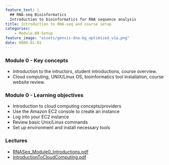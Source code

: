 ```yaml
---
feature_text: |
  ## RNA-seq Bioinformatics
  Introduction to bioinformatics for RNA sequence analysis
title: Introduction to RNA-seq and course setup
categories:
    - Module-00-Setup
feature_image: "assets/genvis-dna-bg_optimized_v1a.png"
date: 0000-01-01
---
```


### Module 0 - Key concepts

* Introduction to the intructors, student introductions, course overview.
* Cloud computing, UNIX/Linux OS, bioinformatics tool installation, course website review.

### Module 0 - Learning objectives

* Introduction to cloud computing concepts/providers
* Use the Amazon EC2 console to create an instance
* Log into your EC2 instance
* Review basic Unix/Linux commands
* Set up environment and install necessary tools 

### Lectures
* [RNASeq_Module0_Introductions.pdf](https://github.com/griffithlab/rnabio.org/raw/master/assets/lectures/current/RNASeq_Module0_Introductions.pdf)
* [IntroductionToCloudComputing.pdf](https://github.com/griffithlab/rnabio.org/raw/master/assets/lectures/current/IntroductionToCloudComputing.pdf)

